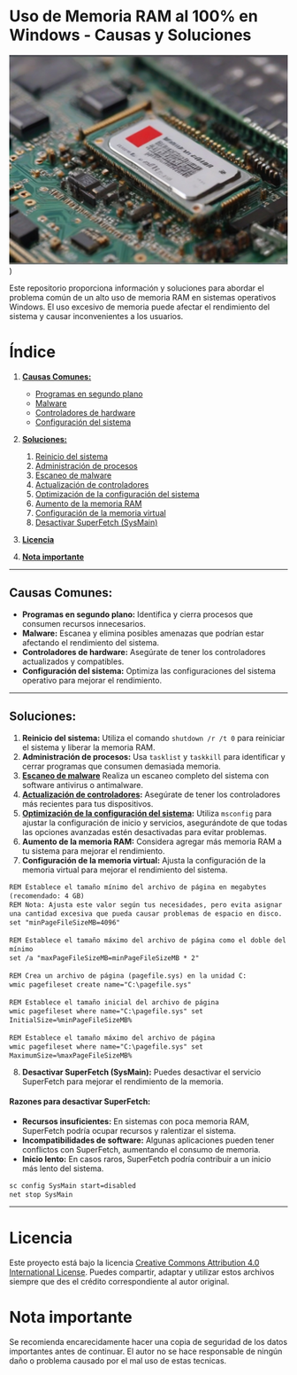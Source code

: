 # Uso de Memoria RAM al 100% en Windows - Causas y Soluciones

![imagen](foto.jpg))

Este repositorio proporciona información y soluciones para abordar el problema común de un alto uso de memoria RAM en sistemas operativos Windows. El uso excesivo de memoria puede afectar el rendimiento del sistema y causar inconvenientes a los usuarios.

# Índice

1. [**Causas Comunes:**](#causas-comunes)
   - [Programas en segundo plano](#programas-en-segundo-plano)
   - [Malware](#malware)
   - [Controladores de hardware](#controladores-de-hardware)
   - [Configuración del sistema](#configuración-del-sistema)

2. [**Soluciones:**](#soluciones)
   1. [Reinicio del sistema](#reinicio-del-sistema)
   2. [Administración de procesos](#administración-de-procesos)
   3. [Escaneo de malware](#escaneo-de-malware)
   4. [Actualización de controladores](#actualización-de-controladores)
   5. [Optimización de la configuración del sistema](#optimización-de-la-configuración-del-sistema)
   6. [Aumento de la memoria RAM](#aumento-de-la-memoria-ram)
   7. [Configuración de la memoria virtual](#configuración-de-la-memoria-virtual)
   8. [Desactivar SuperFetch (SysMain)](#desactivar-superfetch-sysmain)

3. [**Licencia**](#licencia)
4. [**Nota importante**](#nota-importante)

---

## Causas Comunes:

- **Programas en segundo plano:** Identifica y cierra procesos que consumen recursos innecesarios.
- **Malware:** Escanea y elimina posibles amenazas que podrían estar afectando el rendimiento del sistema.
- **Controladores de hardware:** Asegúrate de tener los controladores actualizados y compatibles.
- **Configuración del sistema:** Optimiza las configuraciones del sistema operativo para mejorar el rendimiento.

---

## Soluciones:

1. **Reinicio del sistema:** Utiliza el comando `shutdown /r /t 0` para reiniciar el sistema y liberar la memoria RAM.
2. **Administración de procesos:** Usa `tasklist` y `taskkill` para identificar y cerrar programas que consumen demasiada memoria.
3. **[Escaneo de malware](https://github.com/StarkTechRepo/Desinfectar-Windows-de-Virus-como-Profesional)** Realiza un escaneo completo del sistema con software antivirus o antimalware. 
4. **[Actualización de controladores](https://github.com/StarkTechRepo/Guia-para-Instalar-Controladores):** Asegúrate de tener los controladores más recientes para tus dispositivos.
5. **[Optimización de la configuración del sistema](https://github.com/StarkTechRepo/Optimizar-Personalizar-Windows):** Utiliza `msconfig` para ajustar la configuración de inicio y servicios, asegurándote de que todas las opciones avanzadas estén desactivadas para evitar problemas.
6. **Aumento de la memoria RAM:** Considera agregar más memoria RAM a tu sistema para mejorar el rendimiento.
7. **Configuración de la memoria virtual:** Ajusta la configuración de la memoria virtual para mejorar el rendimiento del sistema.
```
REM Establece el tamaño mínimo del archivo de página en megabytes (recomendado: 4 GB)
REM Nota: Ajusta este valor según tus necesidades, pero evita asignar una cantidad excesiva que pueda causar problemas de espacio en disco. 
set "minPageFileSizeMB=4096"

REM Establece el tamaño máximo del archivo de página como el doble del mínimo
set /a "maxPageFileSizeMB=minPageFileSizeMB * 2"

REM Crea un archivo de página (pagefile.sys) en la unidad C:
wmic pagefileset create name="C:\pagefile.sys"

REM Establece el tamaño inicial del archivo de página
wmic pagefileset where name="C:\pagefile.sys" set InitialSize=%minPageFileSizeMB%

REM Establece el tamaño máximo del archivo de página
wmic pagefileset where name="C:\pagefile.sys" set MaximumSize=%maxPageFileSizeMB%
```
8. **Desactivar SuperFetch (SysMain):** Puedes desactivar el servicio SuperFetch para mejorar el rendimiento de la memoria.
#### Razones para desactivar SuperFetch:
- **Recursos insuficientes:** En sistemas con poca memoria RAM, SuperFetch podría ocupar recursos y ralentizar el sistema.
- **Incompatibilidades de software:** Algunas aplicaciones pueden tener conflictos con SuperFetch, aumentando el consumo de memoria.
- **Inicio lento:** En casos raros, SuperFetch podría contribuir a un inicio más lento del sistema.
```
sc config SysMain start=disabled
net stop SysMain
```

---

# Licencia
Este proyecto está bajo la licencia [Creative Commons Attribution 4.0 International License](https://creativecommons.org/licenses/by/4.0/). Puedes compartir, adaptar y utilizar estos archivos siempre que des el crédito correspondiente al autor original.

# Nota importante
Se recomienda encarecidamente hacer una copia de seguridad de los datos importantes antes de continuar. El autor no se hace responsable de ningún daño o problema causado por el mal uso de estas tecnicas.
